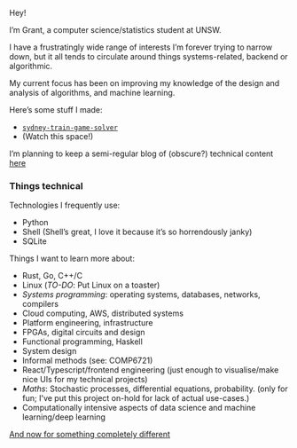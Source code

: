 Hey!

I’m Grant, a computer science/statistics student at UNSW.

I have a frustratingly wide range of interests I’m forever trying to narrow down, but it all tends to circulate around things systems-related, backend or algorithmic.

My current focus has been on improving my knowledge of the design and analysis of algorithms, and machine learning.

Here’s some stuff I made:
-	[`sydney-train-game-solver`](https://github.com/grantzeng/sydney-train-game-solver)
-	(Watch this space!)

I’m planning to keep a semi-regular blog of (obscure?) technical content [here](https://grantzeng.github.io)

### Things technical
Technologies I frequently use:
-	Python
-	Shell (Shell’s great, I love it because it’s so horrendously janky)
-	SQLite

Things I want to learn more about:
-	Rust, Go, C++/C
-   Linux (_TO-DO_: Put Linux on a toaster)
-	_Systems programming_: operating systems, databases, networks, compilers
-	Cloud computing, AWS, distributed systems
-	Platform engineering, infrastructure
-	FPGAs, digital circuits and design
-	Functional programming, Haskell
-	System design
-	Informal methods (see: COMP6721)
-	React/Typescript/frontend engineering (just enough to visualise/make nice UIs for my technical projects)
-	_Maths_: Stochastic processes, differential equations, probability. (only for fun; I've put this project on-hold for lack of actual use-cases.)
-  Computationally intensive aspects of data science and machine learning/deep learning

[And now for something completely different](https://www.youtube.com/watch?v=u0WOIwlXE9g)


